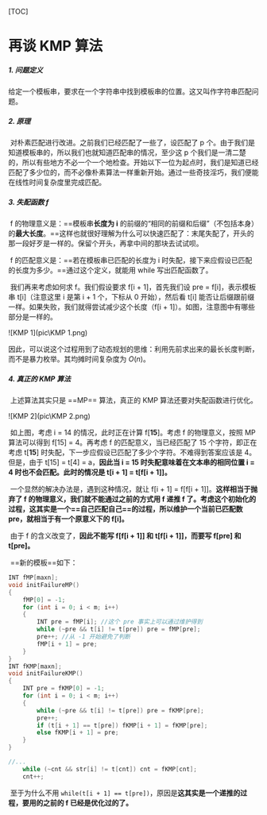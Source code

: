 [TOC]

# 再谈 KMP 算法

##### 1. 问题定义

​	给定一个模板串，要求在一个字符串中找到模板串的位置。这又叫作字符串匹配问题。

##### 2. 原理

​	对朴素匹配进行改进。之前我们已经匹配了一些了，设匹配了 p 个。由于我们是知道模板串的，所以我们也就知道匹配串的情况，至少这 p 个我们是一清二楚的，所以有些地方不必一个一个地检查。开始以下一位为起点时，我们是知道已经匹配了多少位的，而不必像朴素算法一样重新开始。通过一些奇技淫巧，我们便能在线性时间复杂度里完成匹配。

##### 3. 失配函数 f

​	f 的物理意义是：==模板串**长度为 i** 的前缀的“相同的前缀和后缀”（不包括本身）的**最大长度**。==这样也就很好理解为什么可以快速匹配了：末尾失配了，开头的那一段好歹是一样的。保留个开头，再拿中间的那块去试试呗。

​	f 的匹配意义是：==若在模板串已匹配的长度为 i 时失配，接下来应假设已匹配的长度为多少。==通过这个定义，就能用 while 写出匹配函数了。

​	我们再来考虑如何求 f。我们假设要求 f[i + 1]，首先我们设 pre = f[i]，表示模板串 t[i]（注意这里 i 是第 i + 1 个，下标从 0 开始），然后看 t[i] 能否让后缀跟前缀一样。如果失败，我们就得尝试减少这个长度（f[i + 1]）。如图，注意图中有哪些部分是一样的。

![KMP 1](pic\KMP 1.png)

​	因此，可以说这个过程用到了动态规划的思维：利用先前求出来的最长长度判断，而不是暴力枚举。其均摊时间复杂度为 $O(n)$。

##### 4. 真正的 KMP 算法

​	上述算法其实只是 ==MP== 算法，真正的 KMP 算法还要对失配函数进行优化。

![KMP 2](pic\KMP 2.png)

​	如上图，考虑 i = 14 的情况，此时正在计算 f[**15**]。考虑 f 的物理意义，按照 MP 算法可以得到 f[15] = 4。再考虑 f 的匹配意义，当已经匹配了 15 个字符，即正在考虑 t[**15**] 时失配，下一步应假设已匹配了多少个字符。不难得到答案应该是 4。但是，由于 t[15] = t[4] = a，**因此当 i = 15 时失配意味着在文本串的相同位置 i = 4 时也不会匹配。此时的情况是 t[i + 1] = t[f[i + 1]]。**

​	一个显然的解决办法是，遇到这种情况，就让 f[i + 1] = f[f[i + 1]]。**这样相当于抛弃了 f 的物理意义，我们就不能通过之前的方式用 f 递推 f 了。**考虑这个初始化的过程，这其实是一个==自己匹配自己==的过程，所以维护一个当前已匹配数 pre，就相当于有一个**原意义下的 f[i]。**

​	由于 f 的含义改变了，**因此不能写 f[f[i + 1]] 和 t[f[i + 1]]，而要写 f[pre] 和 t[pre]。**

​	==新的模板==如下：

```c++
INT fMP[maxn];
void initFailureMP()
{
	fMP[0] = -1;
	for (int i = 0; i < m; i++)
	{
		INT pre = fMP[i]; //这个 pre 事实上可以通过维护得到
		while (~pre && t[i] != t[pre]) pre = fMP[pre];
		pre++; //从 -1 开始避免了判断
		fMP[i + 1] = pre;
	}
}
INT fKMP[maxn];
void initFailureKMP()
{
	INT pre = fKMP[0] = -1;
	for (int i = 0; i < m; i++)
	{
		while (~pre && t[i] != t[pre]) pre = fKMP[pre];
		pre++;
		if (t[i + 1] == t[pre]) fKMP[i + 1] = fKMP[pre];
		else fKMP[i + 1] = pre;
	}
}

//...
	while (~cnt && str[i] != t[cnt]) cnt = fKMP[cnt];
	cnt++;
```

​	至于为什么不用 `while(t[i + 1] == t[pre])`，原因是**这其实是一个递推的过程，要用的之前的 f 已经是优化过的了。**